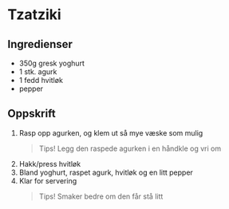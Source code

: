 # Tzatziki

## Ingredienser

* 350g gresk yoghurt
* 1 stk. agurk
* 1 fedd hvitløk
* pepper

## Oppskrift

1. Rasp opp agurken, og klem ut så mye væske som mulig
   > Tips! Legg den raspede agurken i en håndkle og vri om
2. Hakk/press hvitløk
3. Bland yoghurt, raspet agurk, hvitløk og en litt pepper
4. Klar for servering
   > Tips! Smaker bedre om den får stå litt
